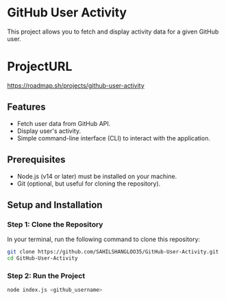 # GitHub User Activity

This project allows you to fetch and display activity data for a given GitHub user.

# ProjectURL

https://roadmap.sh/projects/github-user-activity

## Features

- Fetch user data from GitHub API.
- Display user's activity.
- Simple command-line interface (CLI) to interact with the application.

## Prerequisites

- Node.js (v14 or later) must be installed on your machine.
- Git (optional, but useful for cloning the repository).

## Setup and Installation

### Step 1: Clone the Repository

In your terminal, run the following command to clone this repository:

```bash
git clone https://github.com/SAHILSHANGLOO35/GitHub-User-Activity.git
cd GitHub-User-Activity
```

### Step 2: Run the Project

```bash
node index.js <github_username>
```